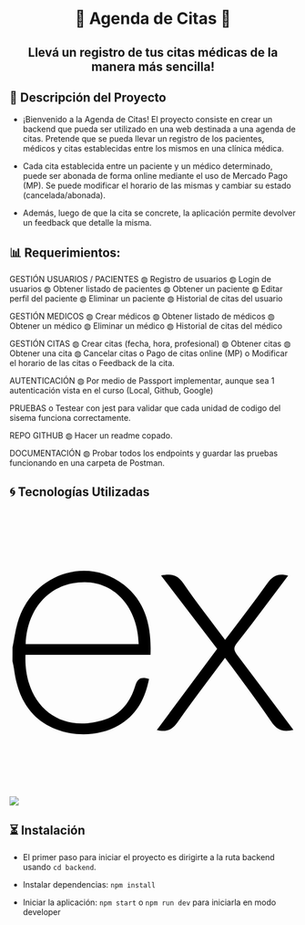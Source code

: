 <h1 align="center">📝 Agenda de Citas 📝</h1>

<h2 align="center"> Llevá un registro de tus citas médicas de la manera más sencilla! </h1>

## 🔔 Descripción del Proyecto

- ¡Bienvenido a la Agenda de Citas! El proyecto consiste en crear un backend que pueda ser utilizado en una web destinada a una agenda de citas. Pretende que se pueda llevar un registro de los pacientes, médicos y citas establecidas entre los mismos en una clínica médica.

- Cada cita establecida entre un paciente y un médico determinado, puede ser abonada de forma online mediante el uso de Mercado Pago (MP). Se puede modificar el horario de las mismas y cambiar su estado (cancelada/abonada).

- Además, luego de que la cita se concrete, la aplicación permite devolver un feedback que detalle la misma.

## 📊 Requerimientos:

GESTIÓN USUARIOS / PACIENTES
◍ Registro de usuarios
◍ Login de usuarios
◍ Obtener listado de pacientes
◍ Obtener un paciente
◍ Editar perfil del paciente
◍ Eliminar un paciente
◍ Historial de citas del usuario

GESTIÓN MEDICOS
◍ Crear médicos
◍ Obtener listado de médicos
◍ Obtener un médico
◍ Eliminar un médico
◍ Historial de citas del médico

GESTIÓN CITAS
◍ Crear citas (fecha, hora, profesional)
◍ Obtener citas
◍ Obtener una cita
◍ Cancelar citas
o Pago de citas online (MP)
o Modificar el horario de las citas
o Feedback de la cita.

AUTENTICACIÓN
◍ Por medio de Passport implementar, aunque sea 1 autenticación vista en el curso (Local, Github, Google)

PRUEBAS
o Testear con jest para validar que cada unidad de codigo del sisema funciona correctamente.

REPO GITHUB
◍ Hacer un readme copado.

DOCUMENTACIÓN
◍ Probar todos los endpoints y guardar las pruebas funcionando en una carpeta de Postman.

## 🌀 Tecnologías Utilizadas

<link rel="stylesheet" type='text/css' href="https://cdn.jsdelivr.net/gh/devicons/devicon@latest/devicon.min.css">
    <i class="devicon-nodejs-plain-wordmark colored"></i>
    <i class="devicon-postman-plain colored"></i>
    <i class="devicon-mongodb-plain-wordmark colored"></i>
    <i class="devicon-mongoose-original-wordmark colored"></i>
    <i class="devicon-express-original-wordmark colored"></i>    
         
<link />

<svg viewBox="0 0 128 128">
    <path d="M126.67 98.44c-4.56 1.16-7.38.05-9.91-3.75-5.68-8.51-11.95-16.63-18-24.9-.78-1.07-1.59-2.12-2.6-3.45C89 76 81.85 85.2 75.14 94.77c-2.4 3.42-4.92 4.91-9.4 3.7l26.92-36.13L67.6 29.71c4.31-.84 7.29-.41 9.93 3.45 5.83 8.52 12.26 16.63 18.67 25.21 6.45-8.55 12.8-16.67 18.8-25.11 2.41-3.42 5-4.72 9.33-3.46-3.28 4.35-6.49 8.63-9.72 12.88-4.36 5.73-8.64 11.53-13.16 17.14-1.61 2-1.35 3.3.09 5.19C109.9 76 118.16 87.1 126.67 98.44zM1.33 61.74c.72-3.61 1.2-7.29 2.2-10.83 6-21.43 30.6-30.34 47.5-17.06C60.93 41.64 63.39 52.62 62.9 65H7.1c-.84 22.21 15.15 35.62 35.53 28.78 7.15-2.4 11.36-8 13.47-15 1.07-3.51 2.84-4.06 6.14-3.06-1.69 8.76-5.52 16.08-13.52 20.66-12 6.86-29.13 4.64-38.14-4.89C5.26 85.89 3 78.92 2 71.39c-.15-1.2-.46-2.38-.7-3.57q.03-3.04.03-6.08zm5.87-1.49h50.43c-.33-16.06-10.33-27.47-24-27.57-15-.12-25.78 11.02-26.43 27.57z"></path>
</svg>


<img src="https://cdn.jsdelivr.net/gh/devicons/devicon@latest/icons/angularjs/angularjs-original.svg" />
          

## ⏳ Instalación

- El primer paso para iniciar el proyecto es dirigirte a la ruta backend usando `cd backend`.

- Instalar dependencias: `npm install`

- Iniciar la aplicación: `npm start` o `npm run dev` para iniciarla en modo developer
